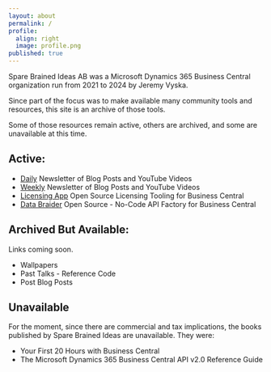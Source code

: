 ```yaml
---
layout: about
permalink: /
profile:
  align: right
  image: profile.png
published: true
---
```


Spare Brained Ideas AB was a Microsoft Dynamics 365 Business Central organization run from 2021 to 2024 by Jeremy Vyska.

Since part of the focus was to make available many community tools and resources, this site is an archive of those tools.

Some of those resources remain active, others are archived, and some are unavailable at this time.

## Active:

- [Daily](https://app.mailbrew.com/JeremyVyska/fresh-cup-o-msdyn365bc-fINwxpNjsVFX) Newsletter of Blog Posts and YouTube Videos
- [Weekly](https://app.mailbrew.com/JeremyVyska/fresh-pot-o-msdyn365bc-pBu9HzzxBQmE) Newsletter of Blog Posts and YouTube Videos 
- [Licensing App](https://github.com/Spare-Brained-Community/Spare-Brained-Licensing) Open Source Licensing Tooling for Business Central
- [Data Braider](https://github.com/Spare-Brained-Community/SBI-DataBraider) Open Source - No-Code API Factory for Business Central

## Archived But Available:

Links coming soon.

- Wallpapers
- Past Talks - Reference Code
- Post Blog Posts

## Unavailable

For the moment, since there are commercial and tax implications, the books published by Spare Brained Ideas are unavailable.  They were:

- Your First 20 Hours with Business Central
- The Microsoft Dynamics 365 Business Central API v2.0 Reference Guide